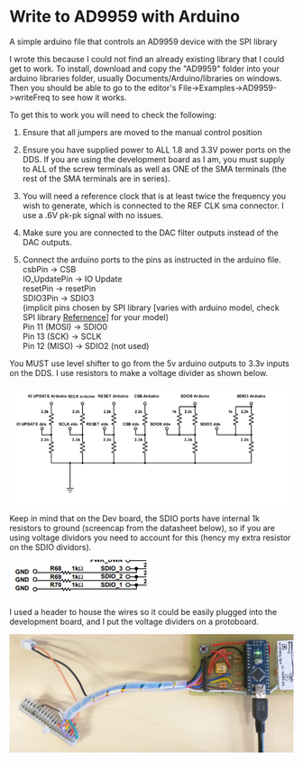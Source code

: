 # Write to AD9959 with Arduino
A simple arduino file that controls an AD9959 device with the SPI library

I wrote this because I could not find an already existing library that I could get to work.
To install, download and copy the "AD9959" folder into your arduino libraries folder, usually Documents/Arduino/libraries on windows. Then you should be able to go to the editor's File->Examples->AD9959->writeFreq to see how it works.

To get this to work you will need to check the following:

1. Ensure that all jumpers are moved to the manual control position

2. Ensure you have supplied power to ALL 1.8 and 3.3V power ports on the DDS. If you are using the development board as I am, you must supply to ALL of the screw terminals as well as ONE of the SMA terminals (the rest of the SMA terminals are in series).

3. You will need a reference clock that is at least twice the frequency you wish to generate, which is connected to the REF CLK sma connector. I use a .6V pk-pk signal with no issues.

4. Make sure you are connected to the DAC filter outputs instead of the DAC outputs.

5. Connect the arduino ports to the pins as instructed in the arduino file.
csbPin -> CSB <br/>
IO_UpdatePin -> IO Update <br/>
resetPin -> resetPin <br/>
SDIO3Pin -> SDIO3 <br/>
(implicit pins chosen by SPI library [varies with arduino model, check SPI library [Refernence](https://www.arduino.cc/en/reference/SPI)] for your model)<br/>
Pin 11 (MOSI) -> SDIO0 <br/>
Pin 13 (SCK) ->  SCLK <br/>
Pin 12 (MISO) -> SDIO2 (not used) <br/>
  
You MUST use level shifter to go from the 5v arduino outputs to 3.3v inputs on the DDS. I use resistors to make a voltage divider as shown below. 

![alt text](https://github.com/nkschlos/Write-to-AD9959-with-Arduino/blob/master/images/schemeit-project.png?raw=true)

Keep in mind that on the Dev board, the SDIO ports have internal 1k resistors to ground (screencap from the datasheet below), so if you are using voltage dividors you need to account for this (hency my extra resistor on the SDIO dividors).

![alt text](https://github.com/nkschlos/Write-to-AD9959-with-Arduino/blob/master/images/1kresistors.PNG?raw=true)

I used a header to house the wires so it could be easily plugged into the development board, and I put the voltage dividers on a protoboard.

![alt text](https://github.com/nkschlos/Write-to-AD9959-with-Arduino/blob/master/images/board.jpg?raw=true)

